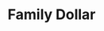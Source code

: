 ---
title: "Family Dollar"
url: /shreveport/family-dollar-north-market-street/
shop: variety store
---